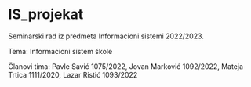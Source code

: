 # IS_projekat

Seminarski rad iz predmeta Informacioni sistemi 2022/2023.

Tema: Informacioni sistem škole

Članovi tima: Pavle Savić 1075/2022, Jovan Marković 1092/2022, Mateja Trtica 1111/2020, Lazar Ristić 1093/2022

